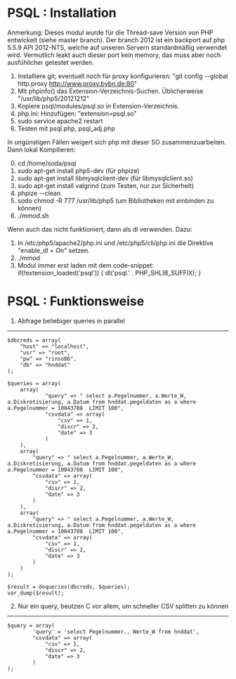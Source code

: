 PSQL : Installation 
========================

Anmerkung: Dieses modul wurde für die Thread-save Version von PHP entwickelt (siehe master branch). Der branch 2012 ist ein backport auf php 5.5.9 API 2012-NTS,
welche auf unseren Servern standardmäßig verwendet wird. Vermutlich leakt auch dieser port kein memory, das muss aber noch ausfühlicher getestet werden.

1. Installiere git; eventuell noch für proxy konfigurieren: "git config --global http.proxy http://www.proxy.bybn.de:80"
2. Mit phpinfo() das Extension-Verzeichnis-Suchen. Üblicherweise "/usr/lib/php5/20121212"
3. Kopiere psql/modules/psql.so in Extension-Verzeichnis.
4. php.ini: Hinzufügen: "extension=psql.so"
5. sudo service apache2 restart
6. Testen mit psql.php, psql_adj.php

In ungünstigen Fällen weigert sich php mit dieser SO zusammenzuarbeiten. 
Dann lokal Kompilieren: 

0. cd /home/soda/psql
1. sudo apt-get install php5-dev (für phpize)
2. sudo apt-get install libmysqlclient-dev (für libmysqlclient.so)
3. sudo apt-get install valgrind (zum Testen, nur zur Sicherheit)
4. phpize --clean
5. sodo chmod -R 777 /usr/lib/php5 (um Bibliotheken mit einbinden zu können)
6. ./mmod.sh

Wenn auch das nicht funktioniert, dann als dl verwenden. Dazu: 

1. In /etc/php5/apache2/php.ini und /etc/php5/cli/php.ini die Direktive "enable_dl = On" setzen.
2. ./mmod
3. Modul immer erst laden mit dem code-snippet:
	if(!extension_loaded('psql')) {
        	dl('psql.' . PHP_SHLIB_SUFFIX);
	}


PSQL : Funktionsweise
========================

1. Abfrage beliebiger queries in parallel
-----------------------------------------

	$dbcreds = array(
		"host" => "localhost",
		"usr" => "root",
		"pw" => "rinso86",
		"db" => "hnddat"
	);
	
	$queries = array(
		array(
				"query" => " select a.Pegelnummer, a.Werte_W, a.Diskretisierung, a.Datum from hnddat.pegeldaten as a where a.Pegelnummer = 10043708  LIMIT 100",
				"csvdata" => array(
					"csv" => 1, 
					"discr" => 2, 
					"date" => 3 
				)
		),
		array(
			"query" => " select a.Pegelnummer, a.Werte_W, a.Diskretisierung, a.Datum from hnddat.pegeldaten as a where a.Pegelnummer = 10043708  LIMIT 100",
			"csvdata" => array(
				"csv" => 1, 
				"discr" => 2, 
				"date" => 3 
			)
		),
		array(
			"query" => " select a.Pegelnummer, a.Werte_W, a.Diskretisierung, a.Datum from hnddat.pegeldaten as a where a.Pegelnummer = 10043708  LIMIT 100",
			"csvdata" => array(
				"csv" => 1, 
				"discr" => 2, 
				"date" => 3 
			)
		)
	);
	
	$result = doqueries(dbcreds, $queries);
	var_dump($result);



2. Nur ein query, beutzen C vor allem, um schneller CSV splitten zu können
--------------------------------------------------------------------------

	$query = array(
        	'query' = 'select Pegelnummer., Werte_W from hnddat',
	        "csvdata" => array(
				"csv" => 1, 
				"discr" => 2, 
				"date" => 3 
			)
	);

